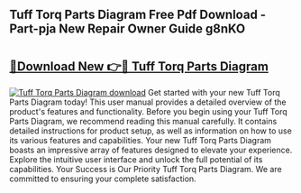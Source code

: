 ## Tuff Torq Parts Diagram Free Pdf Download - Part-pja New Repair Owner Guide g8nKO

# <h2><a href="http://dfhlnu.blite.top/?on=Tuff+Torq+Parts+Diagram">🔗Download New 👉🔴 Tuff Torq Parts Diagram</a></h2>

[![Tuff Torq Parts Diagram download](https://i.imgur.com/lujVjoI.png)](http://dfhlnu.blite.top/?on=Tuff+Torq+Parts+Diagram)
Get started with your new Tuff Torq Parts Diagram today! This user manual provides a detailed overview of the product's features and functionality. Before you begin using your Tuff Torq Parts Diagram, we recommend reading this manual carefully. It contains detailed instructions for product setup, as well as information on how to use its various features and capabilities. Your new Tuff Torq Parts Diagram boasts an impressive array of features designed to elevate your experience. Explore the intuitive user interface and unlock the full potential of its capabilities. Your Success is Our Priority Tuff Torq Parts Diagram. We are committed to ensuring your complete satisfaction.
